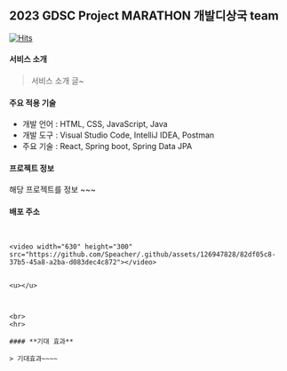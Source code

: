 ## 2023 GDSC Project MARATHON 개발디상국 team

[![Hits](https://hits.seeyoufarm.com/api/count/incr/badge.svg?url=https%3A%2F%2Fgithub.com%2FSpeacher&count_bg=%2379C83D&title_bg=%23555555&icon=&icon_color=%23E7E7E7&title=hits&edge_flat=false)](https://hits.seeyoufarm.com)

#### **서비스 소개**

> 서비스 소개 글~



#### **주요 적용 기술**

- 개발 언어 : HTML, CSS, JavaScript,  Java
- 개발 도구 : Visual Studio Code, IntelliJ IDEA, Postman
- 주요 기술 : React, Spring boot, Spring Data JPA

#### 프로젝트 정보
 해당 프로젝트를 정보 ~~~

#### 배포 주소
~~~


<video width="630" height="300" src="https://github.com/Speacher/.github/assets/126947828/82df05c8-37b5-45a8-a2ba-d083dec4c872"></video>


<u></u>



<br>
<hr>

#### **기대 효과**

> 기대효과~~~~
